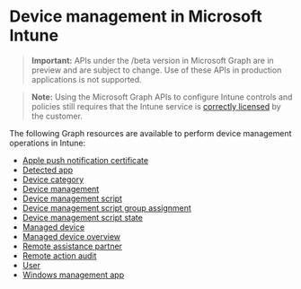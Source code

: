 # Device management in Microsoft Intune

> **Important:** APIs under the /beta version in Microsoft Graph are in preview and are subject to change. Use of these APIs in production applications is not supported.

> **Note:** Using the Microsoft Graph APIs to configure Intune controls and policies still requires that the Intune service is [correctly licensed](https://www.microsoft.com/en-us/cloud-platform/microsoft-intune-pricing) by the customer.

The following Graph resources are available to perform device management operations in Intune:

- [Apple push notification certificate](intune_devicefe_applepushnotificationcertificate.md)
- [Detected app](intune_devicefe_detectedapp.md)
- [Device category](intune_devicefe_devicecategory.md)
- [Device management](intune_devicefe_devicemanagement.md)
- [Device management script](intune_devicefe_devicemanagementscript.md)
- [Device management script group assignment](intune_devicefe_devicemanagementscriptgroupassignment.md)
- [Device management script state](intune_devicefe_devicemanagementscriptstate.md)
- [Managed device](intune_devicefe_manageddevice.md)
- [Managed device overview](intune_devicefe_manageddeviceoverview.md)
- [Remote assistance partner](intune_remoteassistance_remoteassistancepartner.md)
- [Remote action audit](intune_devicefe_remoteactionaudit.md)
- [User](intune_devicefe_user.md)
- [Windows management app](intune_devicefe_windowsmanagementapp.md)
